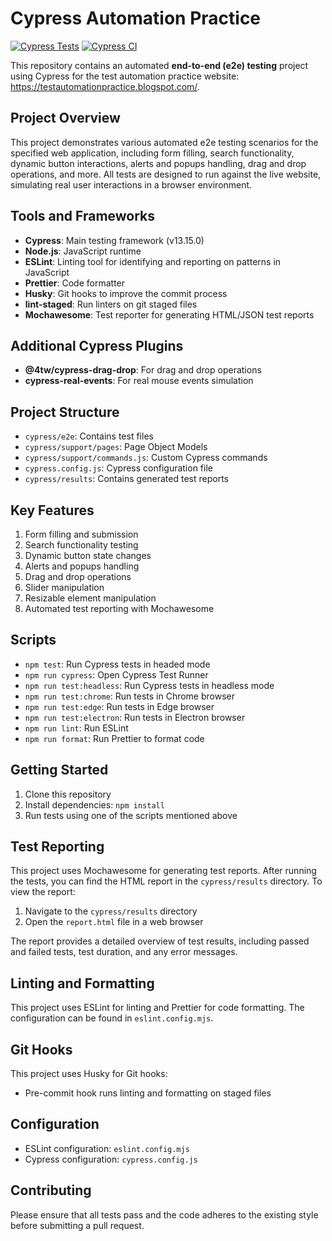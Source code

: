 # Cypress Automation Practice

[![Cypress Tests](https://img.shields.io/badge/Cypress-Tests-green?style=for-the-badge&logo=cypress)](https://dashboard.cypress.io/projects/your-project-id)
[![Cypress CI](https://github.com/yourusername/your-repo-name/actions/workflows/cypress.yml/badge.svg)](https://github.com/yourusername/your-repo-name/actions/workflows/cypress.yml)

This repository contains an automated **end-to-end (e2e) testing** project using Cypress for the test automation practice website: https://testautomationpractice.blogspot.com/. 

## Project Overview

This project demonstrates various automated e2e testing scenarios for the specified web application, including form filling, search functionality, dynamic button interactions, alerts and popups handling, drag and drop operations, and more. All tests are designed to run against the live website, simulating real user interactions in a browser environment.

## Tools and Frameworks

- **Cypress**: Main testing framework (v13.15.0)
- **Node.js**: JavaScript runtime
- **ESLint**: Linting tool for identifying and reporting on patterns in JavaScript
- **Prettier**: Code formatter
- **Husky**: Git hooks to improve the commit process
- **lint-staged**: Run linters on git staged files
- **Mochawesome**: Test reporter for generating HTML/JSON test reports

## Additional Cypress Plugins

- **@4tw/cypress-drag-drop**: For drag and drop operations
- **cypress-real-events**: For real mouse events simulation

## Project Structure

- `cypress/e2e`: Contains test files
- `cypress/support/pages`: Page Object Models
- `cypress/support/commands.js`: Custom Cypress commands
- `cypress.config.js`: Cypress configuration file
- `cypress/results`: Contains generated test reports

## Key Features

1. Form filling and submission
2. Search functionality testing
3. Dynamic button state changes
4. Alerts and popups handling
5. Drag and drop operations
6. Slider manipulation
7. Resizable element manipulation
8. Automated test reporting with Mochawesome

## Scripts

- `npm test`: Run Cypress tests in headed mode
- `npm run cypress`: Open Cypress Test Runner
- `npm run test:headless`: Run Cypress tests in headless mode
- `npm run test:chrome`: Run tests in Chrome browser
- `npm run test:edge`: Run tests in Edge browser
- `npm run test:electron`: Run tests in Electron browser
- `npm run lint`: Run ESLint
- `npm run format`: Run Prettier to format code

## Getting Started

1. Clone this repository
2. Install dependencies: `npm install`
3. Run tests using one of the scripts mentioned above

## Test Reporting

This project uses Mochawesome for generating test reports. After running the tests, you can find the HTML report in the `cypress/results` directory. To view the report:

1. Navigate to the `cypress/results` directory
2. Open the `report.html` file in a web browser

The report provides a detailed overview of test results, including passed and failed tests, test duration, and any error messages.

## Linting and Formatting

This project uses ESLint for linting and Prettier for code formatting. The configuration can be found in `eslint.config.mjs`.

## Git Hooks

This project uses Husky for Git hooks:

- Pre-commit hook runs linting and formatting on staged files

## Configuration

- ESLint configuration: `eslint.config.mjs`
- Cypress configuration: `cypress.config.js`

## Contributing

Please ensure that all tests pass and the code adheres to the existing style before submitting a pull request.
